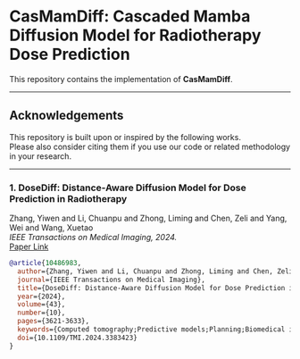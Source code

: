 # CasMamDiff: Cascaded Mamba Diffusion Model for Radiotherapy Dose Prediction

This repository contains the implementation of **CasMamDiff**.

---

## Acknowledgements

This repository is built upon or inspired by the following works.  
Please also consider citing them if you use our code or related methodology in your research.

---

### 1. DoseDiff: Distance-Aware Diffusion Model for Dose Prediction in Radiotherapy
Zhang, Yiwen and Li, Chuanpu and Zhong, Liming and Chen, Zeli and Yang, Wei and Wang, Xuetao  
*IEEE Transactions on Medical Imaging, 2024.*  
[Paper Link](https://doi.org/10.1109/TMI.2024.3383423)

```bibtex
@article{10486983,
  author={Zhang, Yiwen and Li, Chuanpu and Zhong, Liming and Chen, Zeli and Yang, Wei and Wang, Xuetao},
  journal={IEEE Transactions on Medical Imaging},
  title={DoseDiff: Distance-Aware Diffusion Model for Dose Prediction in Radiotherapy},
  year={2024},
  volume={43},
  number={10},
  pages={3621-3633},
  keywords={Computed tomography;Predictive models;Planning;Biomedical imaging;Training;Radiation therapy},
  doi={10.1109/TMI.2024.3383423}
}
